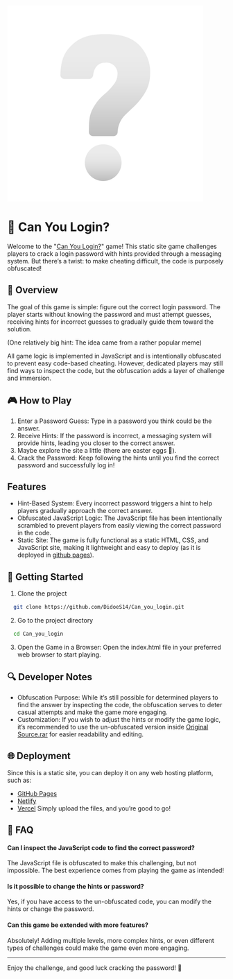 
![Logo](https://github.com/DidoeS14/Can_you_login/blob/main/Pictures/ques.png)

# 🔐 Can You Login?

Welcome to the "[Can You Login?](https://didoes14.github.io/Can_you_login/index.html)" game! This static site game challenges players to crack a login password with hints provided through a messaging system. But there’s a twist: to make cheating difficult, the code is purposely obfuscated!


## 📖 Overview

The goal of this game is simple: figure out the correct login password. The player starts without knowing the password and must attempt guesses, receiving hints for incorrect guesses to gradually guide them toward the solution. 

(One relatively big hint: The idea came from a rather popular meme)

All game logic is implemented in JavaScript and is intentionally obfuscated to prevent easy code-based cheating. However, dedicated players may still find ways to inspect the code, but the obfuscation adds a layer of challenge and immersion.


## 🎮 How to Play

1) Enter a Password Guess: Type in a password you think could be the answer. 
2) Receive Hints: If the password is incorrect, a messaging system will provide hints, leading you closer to the correct answer.
3) Maybe explore the site a little (there are easter eggs 🥚).
3) Crack the Password: Keep following the hints until you find the correct password and successfully log in!


## Features

- Hint-Based System: Every incorrect password triggers a hint to help players gradually approach the correct answer.
- Obfuscated JavaScript Logic: The JavaScript file has been intentionally scrambled to prevent players from easily viewing the correct password in the code.
- Static Site: The game is fully functional as a static HTML, CSS, and JavaScript site, making it lightweight and easy to deploy (as it is deployed in [github pages](https://pages.github.com)).


## 🚀 Getting Started

1. Clone the project

```bash
  git clone https://github.com/DidoeS14/Can_you_login.git
```

2. Go to the project directory

```bash
  cd Can_you_login
```

3. Open the Game in a Browser: Open the index.html file in your preferred web browser to start playing.

## 🔍 Developer Notes

- Obfuscation Purpose: While it’s still possible for determined players to find the answer by inspecting the code, the obfuscation serves to deter casual attempts and make the game more engaging.
- Customization: If you wish to adjust the hints or modify the game logic, it’s recommended to use the un-obfuscated version inside [Original Source.rar](https://github.com/DidoeS14/Can_you_login/blob/main/Original%20Source.rar) for easier readability and editing.

## 🌐 Deployment

Since this is a static site, you can deploy it on any web hosting platform, such as:

- [GitHub Pages](https://pages.github.com)
- [Netlify](https://www.netlify.com)
- [Vercel](https://vercel.com)
Simply upload the files, and you’re good to go!

## 🤔 FAQ

#### Can I inspect the JavaScript code to find the correct password?

The JavaScript file is obfuscated to make this challenging, but not impossible. The best experience comes from playing the game as intended!

#### Is it possible to change the hints or password?

Yes, if you have access to the un-obfuscated code, you can modify the hints or change the password.

#### Can this game be extended with more features?

Absolutely! Adding multiple levels, more complex hints, or even different types of challenges could make the game even more engaging.





---

Enjoy the challenge, and good luck cracking the password! 🔐
